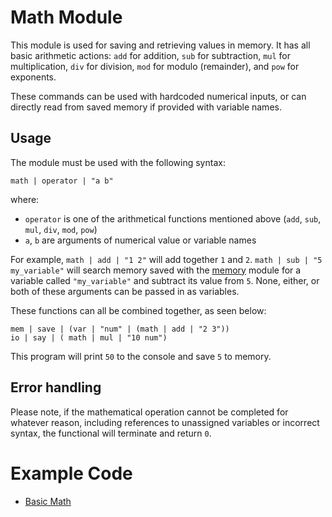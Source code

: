 # Math Module

This module is used for saving and retrieving values in memory. It has all basic arithmetic actions: `add` for addition, `sub` for subtraction, `mul` for multiplication, `div` for division, `mod` for modulo (remainder), and `pow` for exponents.

These commands can be used with hardcoded numerical inputs, or can directly read from saved memory if provided with variable names.

## Usage

The module must be used with the following syntax:

```grap
math | operator | "a b"
```

where:
- `operator` is one of the arithmetical functions mentioned above (`add`, `sub`, `mul`, `div`, `mod`, `pow`)
- `a`, `b` are arguments of numerical value or variable names

For example, `math | add | "1 2"` will add together `1` and `2`.
`math | sub | "5 my_variable"` will search memory saved with the [memory](mem.md) module for a variable called `"my_variable"` and subtract its value from `5`. None, either, or both of these arguments can be passed in as variables.


These functions can all be combined together, as seen below:

```grap
mem | save | (var | "num" | (math | add | "2 3"))
io | say | ( math | mul | "10 num")
```

This program will print `50` to the console and save `5` to memory.

## Error handling
Please note, if the mathematical operation cannot be completed for whatever reason, including references to unassigned variables or incorrect syntax, the functional will terminate and return `0`.


# Example Code
+ [Basic Math](../demos/math.grap)
